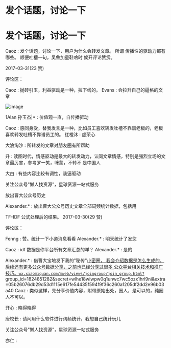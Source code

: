 # 发个话题，讨论一下

# 发个话题，讨论一下

Caoz : 发个话题，讨论一下，用户为什么会转发文章。 所谓 传播性的驱动力都有哪些。 顺便吐槽一句，吴鲁加童鞋啥时 候开评论赞赏。

2017-03-31(23 赞)

评论区：

Caoz : 抛砖引玉，利益驱动是一种，拉下线的。 Evans : 会拉升自己的逼格的文章

![image](img/Image_503.png)

1Alan 孙玉杰|* : 价值观一直，自传播驱动

Caoz : 感同身受，替我发言是一种，比如员工喜欢转发吐槽不靠谱老板的，老板喜欢转发吐槽不靠谱员工的。 红橙沐 : 虚荣心

大浪淘沙 : 所转发的文章对朋友圈有所帮助

升 : 读图时代，情感驱动是最大的转发动力，认同文章情感，特别是强烈立场的文章最厉害，参考罗一笑，咪蒙，不转不 是中国人

大白 : 有些内容比较有调性，装逼驱动

关注公众号"懒人找资源"，星球资源一站式服务

放出曹大公众号历史

Alexander.* : 放出曹大公众号历史文章全部词频统计数据，包括用

TF-IDF 公式处理后的结果。 2017-03-30(29 赞)

评论区：

Fenng : 赞。统计一下小道消息看看 Alexander.* : 明天统计了发您

Caoz : idf 数据是你平台所有文章汇总的咩？ Alexander.* : 是的

Alexander.* : 借曹大宝地发下我的"秘传"[小密圈， 我会介绍数据是怎么生成的，后续还有更多公众号数据分享，之前也已经分享过很多 公众平台相关技术和推广技巧。](https://wx.xiaomiquan.com/mweb/views/joingroup/join_group.html?group_id=1824851282&secret=wlhe18wiwpw0q1unwc7wc5ozx1hrl9ni&extra=05b26076db29d53d1115e617fe54435f594f9f36c260a1205df2dd2e96b03a40)[`wx.xiaomiquan.com/mweb/views/joingroup/join_group.html?`](https://wx.xiaomiquan.com/mweb/views/joingroup/join_group.html?group_id=1824851282&secret=wlhe18wiwpw0q1unwc7wc5ozx1hrl9ni&extra=05b26076db29d53d1115e617fe54435f594f9f36c260a1205df2dd2e96b03a40) group_id=1824851282&secret=wlhe18wiwpw0q1unwc7wc5ozx1hrl9ni&extra=05b26076db29d53d1115e617fe54435f594f9f36c260a1205df2dd2e96b03a40 Caoz : 类似这样，先分享价值内容，附带原始出处，圈人，是可以的，纯圈人不可以。

开心 : 晓得晓得

唐校长 : 请问用什么软件进行词频统计，我想自己统计玩儿

关注公众号"懒人找资源"，星球资源一站式服务

亦仁 :